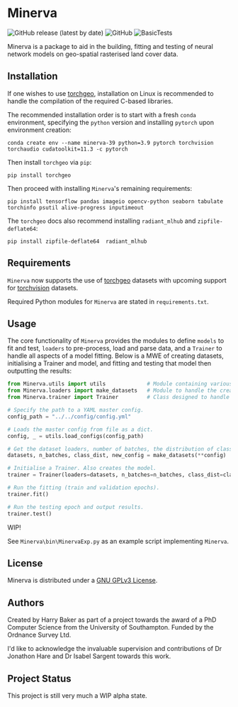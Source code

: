 # Minerva

![GitHub release (latest by date)](https://img.shields.io/github/v/release/Pale-Blue-Dot-97/Minerva) ![GitHub](https://img.shields.io/github/license/Pale-Blue-Dot-97/Minerva) ![BasicTests](https://github.com/Pale-Blue-Dot-97/Minerva/actions/workflows/tests.yml/badge.svg)

Minerva is a package to aid in the building, fitting and testing of neural network models on geo-spatial
rasterised land cover data.  

## Installation

If one wishes to use [torchgeo](https://pypi.org/project/torchgeo/), installation on Linux is recommended to handle the
compilation of the required C-based libraries.

The recommended installation order is to start with a fresh `conda` environment, specifying the `python`
version and installing `pytorch` upon environment creation:

```shell
conda create env --name minerva-39 python=3.9 pytorch torchvision torchaudio cudatoolkit=11.3 -c pytorch
```

Then install `torchgeo` via `pip`:

```shell
pip install torchgeo
```

Then proceed with installing `Minerva`'s remaining requirements:

```shell
pip install tensorflow pandas imageio opencv-python seaborn tabulate torchinfo psutil alive-progress inputimeout
```

The `torchgeo` docs also recommend installing `radiant_mlhub` and `zipfile-deflate64`:

```shell
pip install zipfile-deflate64  radiant_mlhub
```

## Requirements

`Minerva` now supports the use of [torchgeo](http://registry.mlhub.earth/10.34911/rdnt.d2ce8i/)
datasets with upcoming support for [torchvision](https://pytorch.org/vision/stable/index.html) datasets.

Required Python modules for `Minerva` are stated in `requirements.txt`.

## Usage

The core functionality of `Minerva` provides the modules to define `models` to fit and test, `loaders` to pre-process,
load and parse data, and a `Trainer` to handle all aspects of a model fitting. Below is a MWE of creating datasets,
initialising a Trainer and model, and fitting and testing that model then outputting the results:

```python
from Minerva.utils import utils             # Module containing various utility functions
from Minerva.loaders import make_datasets   # Module to handle the creation of datasets and torch loaders
from Minerva.trainer import Trainer         # Class designed to handle fitting of model

# Specify the path to a YAML master config.
config_path = "../../config/config.yml"

# Loads the master config from file as a dict.
config, _ = utils.load_configs(config_path)

# Get the dataset loaders, number of batches, the distribution of classes and an updated config.
datasets, n_batches, class_dist, new_config = make_datasets(**config)

# Initialise a Trainer. Also creates the model.
trainer = Trainer(loaders=datasets, n_batches=n_batches, class_dist=class_dist, **new_config)

# Run the fitting (train and validation epochs).
trainer.fit()

# Run the testing epoch and output results.
trainer.test()
```

WIP!

See `Minerva\bin\MinervaExp.py` as an example script implementing `Minerva`.

## License

Minerva is distributed under a [GNU GPLv3 License](https://choosealicense.com/licenses/gpl-3.0/).

## Authors

Created by Harry Baker as part of a project towards the award of a PhD Computer Science from the
University of Southampton. Funded by the Ordnance Survey Ltd.

I'd like to acknowledge the invaluable supervision and contributions of Dr Jonathon Hare and
Dr Isabel Sargent towards this work.

## Project Status

This project is still very much a WIP alpha state.
